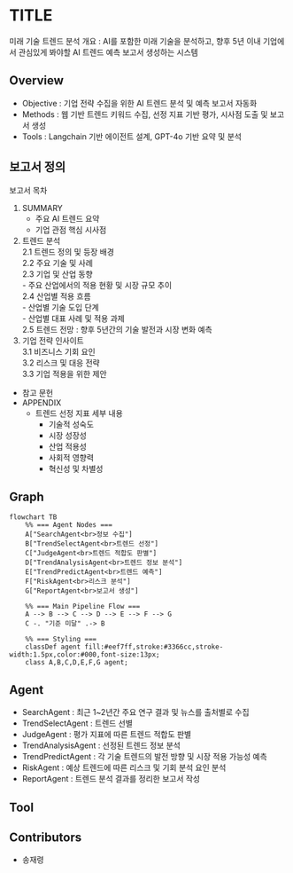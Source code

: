 # TITLE
미래 기술 트렌드 분석
개요 : AI를 포함한 미래 기술을 분석하고, 향후 5년 이내 기업에서 관심있게 봐야할 AI 트렌드 예측 보고서 생성하는 시스템

## Overview

- Objective : 기업 전략 수집을 위한 AI 트렌드 분석 및 예측 보고서 자동화
- Methods : 웹 기반 트렌드 키워드 수집, 선정 지표 기반 평가, 시사점 도출 및 보고서 생성
- Tools : Langchain 기반 에이전트 설계, GPT-4o 기반 요약 및 분석

## 보고서 정의  
보고서 목차
1. SUMMARY 
    - 주요 AI 트렌드 요약
    - 기업 관점 핵심 시사점
2. 트렌드 분석  
    2.1 트렌드 정의 및 등장 배경  
    2.2 주요 기술 및 사례  
    2.3 기업 및 산업 동향  
        - 주요 산업에서의 적용 현황 및 시장 규모 추이  
    2.4 산업별 적용 흐름  
        - 산업별 기술 도입 단계  
        - 산업별 대표 사례 및 적용 과제    
    2.5 트렌드 전망 : 향후 5년간의 기술 발전과 시장 변화 예측  
3. 기업 전략 인사이트   
    3.1 비즈니스 기회 요인  
    3.2 리스크 및 대응 전략  
    3.3 기업 적용을 위한 제안  
- 참고 문헌
- APPENDIX
  - 트렌드 선정 지표 세부 내용
    - 기술적 성숙도 
    - 시장 성장성
    - 산업 적용성
    - 사회적 영향력
    - 혁신성 및 차별성

## Graph
```mermaid
flowchart TB
    %% === Agent Nodes ===
    A["SearchAgent<br>정보 수집"]
    B["TrendSelectAgent<br>트렌드 선정"]
    C["JudgeAgent<br>트렌드 적합도 판별"]
    D["TrendAnalysisAgent<br>트렌드 정보 분석"]
    E["TrendPredictAgent<br>트렌드 예측"]
    F["RiskAgent<br>리스크 분석"]
    G["ReportAgent<br>보고서 생성"]

    %% === Main Pipeline Flow ===
    A --> B --> C --> D --> E --> F --> G
    C -. "기준 미달" .-> B

    %% === Styling ===
    classDef agent fill:#eef7ff,stroke:#3366cc,stroke-width:1.5px,color:#000,font-size:13px;
    class A,B,C,D,E,F,G agent;

```

## Agent
- SearchAgent : 최근 1~2년간 주요 연구 결과 및 뉴스를 출처별로 수집
- TrendSelectAgent : 트렌드 선별
- JudgeAgent : 평가 지표에 따른 트렌드 적합도 판별
- TrendAnalysisAgent : 선정된 트렌드 정보 분석
- TrendPredictAgent : 각 기술 트렌드의 발전 방향 및 시장 적용 가능성 예측
- RiskAgent : 예상 트렌드에 따른 리스크 및 기회 분석 요인 분석
- ReportAgent : 트렌드 분석 결과를 정리한 보고서 작성


## Tool

## Contributors 
- 송재령
